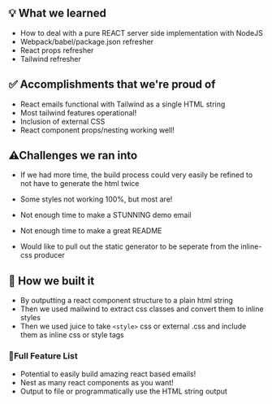 ## 💡 What we learned

- How to deal with a pure REACT server side implementation with NodeJS
- Webpack/babel/package.json refresher
- React props refresher
- Tailwind refresher

## ✅ Accomplishments that we're proud of

- React emails functional with Tailwind as a single HTML string
- Most tailwind features operational!
- Inclusion of external CSS
- React component props/nesting working well!

## ⚠Challenges we ran into

- If we had more time, the build process could very easily be refined to not have to generate the html twice
- Some styles not working 100%, but most are!
- Not enough time to make a STUNNING demo email
- Not enough time to make a great README

- Would like to pull out the static generator to be seperate from the inline-css producer

## 🚧 How we built it

- By outputting a react component structure to a plain html string
- Then we used mailwind to extract css classes and convert them to inline styles
- Then we used juice to take ```<style>``` css or external .css and include them as inline css or style tags

### 💎Full Feature List

- Potential to easily build amazing react based emails!
- Nest as many react components as you want!
- Output to file or programmatically use the HTML string output
